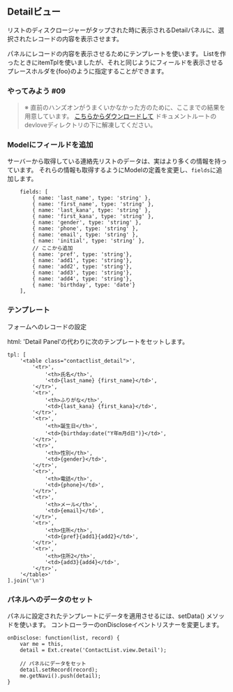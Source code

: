 ## Detailビュー

リストのディスクロージャーがタップされた時に表示されるDetailパネルに、選択されたレコードの内容を表示させます。

パネルにレコードの内容を表示させるためにテンプレートを使います。
Listを作ったときにitemTplを使いましたが、それと同じようにフィールドを表示させるプレースホルダを{foo}のように指定することができます。


### やってみよう #09

> ※ 直前のハンズオンがうまくいかなかった方のために、ここまでの結果を用意しています。
> [こちらからダウンロードして](http://sencha.sunvisor.net/devlove/cl08.zip)
> ドキュメントルートのdevloveディレクトリの下に解凍してください。

### Modelにフィールドを追加

サーバーから取得している連絡先リストのデータは、実はより多くの情報を持っています。
それらの情報も取得するようにModelの定義を変更し、`fields`に追加します。

        fields: [
            { name: 'last_name', type: 'string' },
            { name: 'first_name', type: 'string' },
            { name: 'last_kana', type: 'string' },
            { name: 'first_kana', type: 'string' },
            { name: 'gender', type: 'string' },
            { name: 'phone', type: 'string' },
            { name: 'email', type: 'string' },
            { name: 'initial', type: 'string' },
            // ここから追加
            { name: 'pref', type: 'string'},
            { name: 'add1', type: 'string'},
            { name: 'add2', type: 'string'},
            { name: 'add3', type: 'string'},
            { name: 'add4', type: 'string'},
            { name: 'birthday', type: 'date'}
        ],

### テンプレート

フォームへのレコードの設定

html: 'Detail Panel'の代わりに次のテンプレートをセットします。

    tpl: [
        '<table class="contactlist_detail">',
            '<tr>',
                '<th>氏名</th>',
                '<td>{last_name} {first_name}</td>',
            '</tr>',
            '<tr>',
                '<th>ふりがな</th>',
                '<td>{last_kana} {first_kana}</td>',
            '</tr>',
            '<tr>',
                '<th>誕生日</th>',
                '<td>{birthday:date("Y年m月d日")}</td>',
            '</tr>',
            '<tr>',
                '<th>性別</th>',
                '<td>{gender}</td>',
            '</tr>',
            '<tr>',
                '<th>電話</th>',
                '<td>{phone}</td>',
            '</tr>',
            '<tr>',
                '<th>メール</th>',
                '<td>{email}</td>',
            '</tr>',
            '<tr>',
                '<th>住所</th>',
                '<td>{pref}{add1}{add2}</td>',
            '</tr>',
            '<tr>',
                '<th>住所2</th>',
                '<td>{add3}{add4}</td>',
            '</tr>',
        '</table>'
    ].join('\n')

### パネルへのデータのセット

パネルに設定されたテンプレートにデータを適用させるには、setData() メソッドを使います。
コントローラーのonDiscloseイベントリスナーを変更します。

    onDisclose: function(list, record) {
        var me = this,
        detail = Ext.create('ContactList.view.Detail');

        // パネルにデータをセット
        detail.setRecord(record);
        me.getNavi().push(detail);
    }
